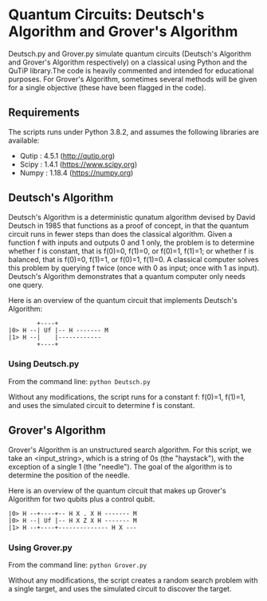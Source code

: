 # Quantum Circuits: Deutsch's Algorithm and Grover's Algorithm

Deutsch.py and Grover.py simulate quantum circuits (Deutsch's Algorithm and Grover's Algorithm respectively) on a classical using Python and the QuTiP library.The code is heavily commented and intended for educational purposes.  For Grover's Algorithm, sometimes several methods will be given for a single objective (these have been flagged in the code).

## Requirements

The scripts runs under Python 3.8.2, and assumes the following libraries are available:

* Qutip : 4.5.1  (http://qutip.org)
* Scipy : 1.4.1  (https://www.scipy.org)
* Numpy : 1.18.4 (https://numpy.org)

## Deutsch's Algorithm

Deutsch's Algorithm  is a deterministic qunatum algorithm devised by David Deutsch in 1985 that functions as a proof of concept, in that the quantum circuit runs in fewer steps than does the classical algorithm.  Given a function f with inputs and outputs 0 and 1 only, the problem is to determine whether f is constant, that is f(0)=0, f(1)=0, or f(0)=1, f(1)=1; or whether f is balanced, that is f(0)=0, f(1)=1, or f(0)=1, f(1)=0.  A classical computer solves this problem by querying f twice (once with 0 as input; once with 1 as input).  Deutsch's Algorithm demonstrates that a quantum computer only needs one query.

Here is an overview of the quantum circuit that implements Deutsch's Algorithm:

            +----+
    |0> H --| Uf |-- H ------- M
    |1> H --|    |------------
            +----+
### Using Deutsch.py

From the command line:
`python Deutsch.py`

Without any modifications, the script runs for a constant f: f(0)=1, f(1)=1, and uses the simulated circuit to determine f is constant.

## Grover's Algorithm

Grover's Algorithm is an unstructured search algorithm.  For this script, we take an <input_string>, which is a string of 0s (the "haystack"), with the exception of a single 1 (the "needle").  The goal of the algorithm is to determine the position of the needle.

Here is an overview of the quantum circuit that makes up Grover's Algorithm for two qubits plus a control qubit.

    |0> H --+----+-- H X . X H ------- M
    |0> H --| Uf |-- H X Z X H ------- M
    |1> H --+----+-------------- H X ---

### Using Grover.py

From the command line:
`python Grover.py`

Without any modifications, the script creates a random search problem with a single target, and uses the simulated circuit to discover the target.
